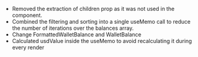 - Removed the extraction of children prop as it was not used in the component.
- Combined the filtering and sorting into a single useMemo call to reduce the number of iterations over the balances array.
- Change FormattedWalletBalance and WalletBalance
- Calculated usdValue inside the useMemo to avoid recalculating it during every render